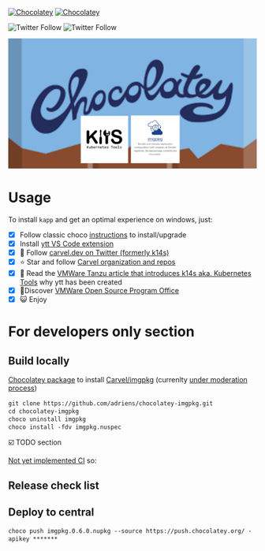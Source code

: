 [![Chocolatey](https://img.shields.io/chocolatey/v/imgpkg.svg)](https://chocolatey.org/packages/imgpkg)
[![Chocolatey](https://img.shields.io/chocolatey/dt/imgpkg.svg)](https://chocolatey.org/packages/imgpkg)

![Twitter Follow](https://img.shields.io/twitter/follow/rastadidi?style=social)
![Twitter Follow](https://img.shields.io/twitter/follow/carvel_dev?label=Follow%20Carvel.dev&style=social)

![Project banner](choco-imgpkg-banner.png)


# Usage

To install `kapp` and get an optimal experience on windows, just:

- [x] Follow classic choco [instructions](https://chocolatey.org/packages/imgpkg/) to install/upgrade
- [x] Install [ytt VS Code extension](https://marketplace.visualstudio.com/items?itemName=ewrenn.vscode-ytt)
- [x] :newspaper: Follow [carvel.dev on Twitter (formerly k14s)](https://twitter.com/carvel_dev)
- [x] :star: Star and follow [Carvel organization and repos](https://github.com/vmware-tanzu)
- [x] :book: Read the [VMWare Tanzu article that introduces k14s aka. Kubernetes Tools](https://tanzu.vmware.com/content/blog/introducing-k14s-kubernetes-tools-simple-and-composable-tools-for-application-deployment) why ytt has been created
- [x] :rocket:Discover [VMWare Open Source Program Office](http://vmware.github.io/)
- [x] :smiley_cat: Enjoy

# For developers only section

## Build locally

[Chocolatey package](https://chocolatey.org/packages/imgpkg/) to install [Carvel/imgpkg](https://github.com/vmware-tanzu/carvel-imgpkg/issues) (currenlty [under moderation process](https://github.com/adriens/chocolatey-imgpkg/issues/1))

```
git clone https://github.com/adriens/chocolatey-imgpkg.git
cd chocolatey-imgpkg
choco uninstall imgpkg
choco install -fdv imgpkg.nuspec
```

:ballot_box_with_check: TODO section

[Not yet implemented CI](https://github.com/adriens/chocolatey-imgpkg/issues/2) so:

## Release check list


## Deploy to central

```
choco push imgpkg.0.6.0.nupkg --source https://push.chocolatey.org/ -apikey *******
```

